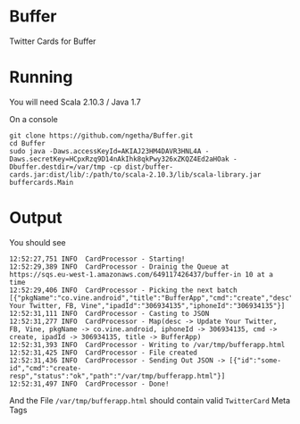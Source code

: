 Buffer
======

Twitter Cards for Buffer

Running
======
You will need Scala 2.10.3 / Java 1.7

On a console

```
git clone https://github.com/ngetha/Buffer.git
cd Buffer
sudo java -Daws.accessKeyId=AKIAJ23HM4DAVR3HNL4A -Daws.secretKey=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 -Dbuffer.destdir=/var/tmp -cp dist/buffer-cards.jar:dist/lib/:/path/to/scala-2.10.3/lib/scala-library.jar buffercards.Main
```

Output
======
You should see

```
12:52:27,751 INFO  CardProcessor - Starting!
12:52:29,389 INFO  CardProcessor - Drainig the Queue at https://sqs.eu-west-1.amazonaws.com/649117426437/buffer-in 10 at a time
12:52:29,406 INFO  CardProcessor - Picking the next batch
[{"pkgName":"co.vine.android","title":"BufferApp","cmd":"create","desc":"Update Your Twitter, FB, Vine","ipadId":"306934135","iphoneId":"306934135"}]
12:52:31,111 INFO  CardProcessor - Casting to JSON
12:52:31,277 INFO  CardProcessor - Map(desc -> Update Your Twitter, FB, Vine, pkgName -> co.vine.android, iphoneId -> 306934135, cmd -> create, ipadId -> 306934135, title -> BufferApp)
12:52:31,393 INFO  CardProcessor - Writing to /var/tmp/bufferapp.html
12:52:31,425 INFO  CardProcessor - File created
12:52:31,436 INFO  CardProcessor - Sending Out JSON -> [{"id":"some-id","cmd":"create-resp","status":"ok","path":"/var/tmp/bufferapp.html"}]
12:52:31,497 INFO  CardProcessor - Done!

```
And the File ```/var/tmp/bufferapp.html``` should contain valid ```TwitterCard``` Meta Tags

